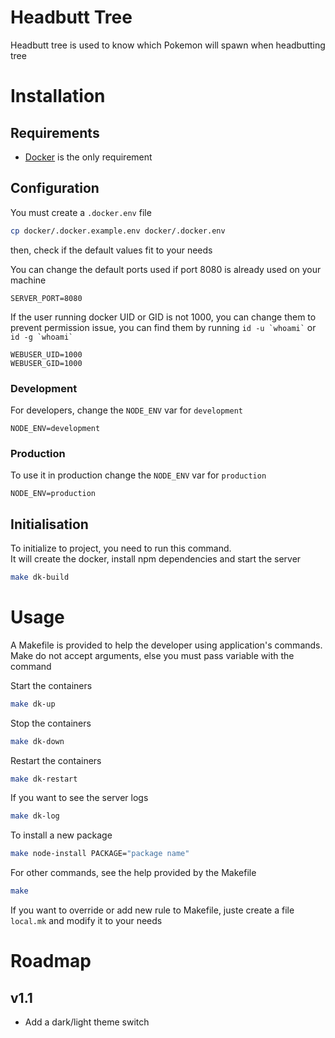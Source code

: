 # Headbutt Tree

Headbutt tree is used to know which Pokemon will spawn when headbutting tree


# Installation
## Requirements

- [Docker](https://www.docker.com/) is the only requirement


## Configuration

You must create a `.docker.env` file
```bash
cp docker/.docker.example.env docker/.docker.env
```

then, check if the default values fit to your needs  

You can change the default ports used if port 8080 is already used on your machine
```env
SERVER_PORT=8080
```

If the user running docker UID or GID is not 1000, you can change them to prevent permission issue,
you can find them by running `` id -u `whoami` `` or `` id -g `whoami` ``
```env
WEBUSER_UID=1000
WEBUSER_GID=1000
```

### Development

For developers, change the `NODE_ENV` var for `development`
```env
NODE_ENV=development
```

### Production

To use it in production change the `NODE_ENV` var for `production`
```env
NODE_ENV=production
```

## Initialisation

To initialize to project, you need to run this command.  
It will create the docker, install npm dependencies and start the server
```bash
make dk-build
```

# Usage

A Makefile is provided to help the developer using application's commands.  
Make do not accept arguments, else you must pass variable with the command  

Start the containers
```bash
make dk-up
```

Stop the containers
```bash
make dk-down
```

Restart the containers
```bash
make dk-restart
```

If you want to see the server logs
```bash
make dk-log
```

To install a new package
```bash
make node-install PACKAGE="package name"
```

For other commands, see the help provided by the Makefile
```bash
make
```

If you want to override or add new rule to Makefile, juste create a file `local.mk` and modify it to your needs

# Roadmap
## v1.1
- Add a dark/light theme switch 

